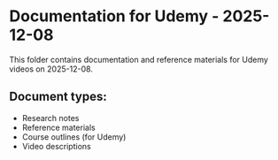 # Documentation for Udemy - 2025-12-08

This folder contains documentation and reference materials for Udemy videos on 2025-12-08.

## Document types:
- Research notes
- Reference materials
- Course outlines (for Udemy)
- Video descriptions
